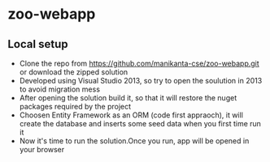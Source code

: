 # zoo-webapp

## Local setup

- Clone the repo from https://github.com/manikanta-cse/zoo-webapp.git or download the zipped solution
- Developed using Visual Studio 2013, so try to open the soulution in 2013 to avoid migration mess
- After opening the solution build it, so that it will restore the nuget packages required by the project
- Choosen Entity Framework as an ORM (code first appraoch), it will create the database and inserts some seed data when you first time run it
- Now it's time to run the solution.Once you run, app will be opened in your browser
